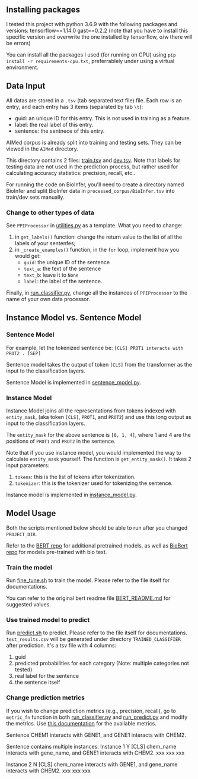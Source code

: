 ## Installing packages
I tested this project with python 3.6.9
with the following packages and versions:
tensorflow==1.14.0
gast==0.2.2 (note that you have to install this specific version and overwrite the one installed by tensorflow, o/w there will be errors)

You can install all the packages I used (for running on CPU) using `pip install -r requirements-cpu.txt`, preferrablely under using a virtual environment.

## Data Input
All datas are stored in a `.tsv` (tab separated text file) file. Each row is an entry, and each entry has 3 items (separated by tab `\t`):
* guid: an unique ID for this entry. This is not used in training as a feature.
* label: the real label of this entry.
* sentence: the sentnece of this entry.

AIMed corpus is already split into training and testing sets. They can be viewed in the `AIMed` directory.

This directory contains 2 files: [train.tsv](AIMed/train.tsv) and [dev.tsv](AIMed/dev.tsv). Note that labels for testing data are not used in the prediction process, but rather used for calculating accuracy statistics: precision, recall, etc..

For running the code on BioInfer, you'll need to create a directory named BioInfer and split BioInfer data in `processed_corpus/BioInfer.tsv` into train/dev sets manually.

### Change to other types of data
See `PPIProcessor` in [utilities.py](utilities.py) as a template. What you need to change:
1. in `get_labels()` function: change the return value to the list of all the labels of your sentenfes;
2. in `_create_examples()` function, in the `for` loop, implement how you would get:
    * `guid`: the unique ID of the sentence
    * `text_a`: the text of the sentence
    * `text_b`: leave it to `None`
    * `label`: the label of the sentence.

Finally, in [run_classifier.py](run_classifier.py), change all the instances of `PPIProcessor` to the name of your own data processor.

## Instance Model vs. Sentence Model

### Sentence Model
For example, let the tokenized sentence be:
``[CLS] PROT1 interacts with PROT2 . [SEP]`` 

Sentence model takes the output of token `[CLS]` from the transformer as the input to the classification layers.

Sentence Model is implemented in [sentence_model.py](sentence_model.py).

### Instance Model
Instance Model joins all the representations from tokens indexed with `entity_mask`, (aka token `[CLS]`, `PROT1`, and `PROT2`) and use this long output as input to the classification layers.

The `entity_mask` for the above sentence is `[0, 1, 4]`, where 1 and 4 are the positions of `PROT1` and `PROT2` in the sentence.

Note that if you use instance model, you would implemented the way to calculate `entity_mask` yourself. The function is `get_entity_mask()`. It takes 2 input parameters:
1. `tokens`: this is the list of tokens after tokenization.
2. `tokenizer`: this is the tokenizer used for tokenizing the sentence.

Instance model is implemented in [instance_model.py](instance_model.py).

## Model Usage

Both the scripts mentioned below should be able to run after you changed `PROJECT_DIR`.

Refer to the [BERT repo](https://github.com/google-research/bert) for additional pretrained models, as well as [BioBert repo](https://github.com/dmis-lab/biobert) for models pre-trained with bio text.

### Train the model
Run [fine_tune.sh](fine_tune.sh) to train the model. Please refer to the file itself for documentations.

You can refer to the original bert readme file [BERT_README.md](BERT_README.md) for suggested values.

### Use trained model to predict
Run [predict.sh](predict.sh) to predict. Please refer to the file itself for documentations. 
`test_results.csv` will be generated under directory `TRAINED_CLASSIFIER` after prediction. It's a tsv file with 4 columns:
1. guid
2. predicted probabilities for each category (Note: multiple categories not tested)
3. real label for the sentence
4. the sentence itself

### Change prediction metrics
If you wish to change prediction metrics (e.g., precision, recall), go to `metric_fn` function in both [run_classifier.py](run_classifier.py) and [run_predict.py](run.predict.py) and modify the metrics. Use [this documentation](https://www.tensorflow.org/versions/r1.15/api_docs/python/tf/metrics) for the available metrics.



Sentence
CHEM1 interacts with GENE1, and GENE1 interacts with CHEM2.


Sentence contains multiple instances:
Instance 1
Y [CLS] chem_name interacts with gene_name, and GENE1 interacts with CHEM2.
   xxx    xxx                       xxx 

Instance 2
N [CLS] chem_name interacts with GENE1, and gene_name interacts with CHEM2.
   xxx      xxx                                xxx
